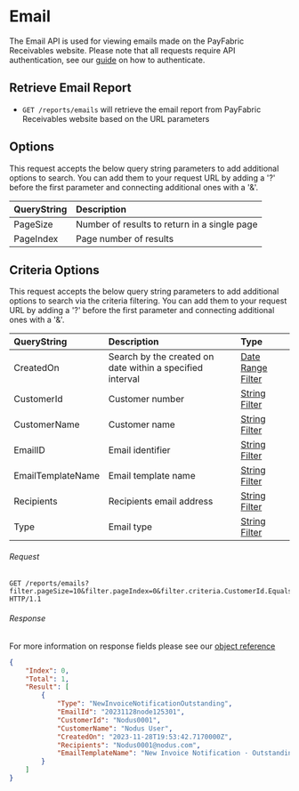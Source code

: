 Email
============

The Email API is used for viewing emails made on the PayFabric Receivables website. Please note that all requests require API authentication, see our [guide](Token.md) on how to authenticate.

Retrieve Email Report
--------------------

* `GET /reports/emails` will retrieve the email report from PayFabric Receivables website based on the URL parameters

Options
-------

This request accepts the below query string parameters to add additional options to search. You can add them to your request URL by adding a '?' before the first parameter and connecting additional ones with a '&'.

| QueryString | Description |
| :------------- | :------------- |
| PageSize | Number of results to return in a single page |
| PageIndex | Page number of results |

Criteria Options
-------

This request accepts the below query string parameters to add additional options to search via the criteria filtering. You can add them to your request URL by adding a '?' before the first parameter and connecting additional ones with a '&'.

| QueryString | Description | Type |
| :------------- | :------------- | :------------- |
| CreatedOn | Search by the created on date within a specified interval | [Date Range Filter](../QueryFilter.md#date-range-filter) |
| CustomerId | Customer number | [String Filter](../QueryFilter.md#string-filter) |
| CustomerName | Customer name | [String Filter](../QueryFilter.md#string-filter) |
| EmailID | Email identifier | [String Filter](../QueryFilter.md#string-filter) |
| EmailTemplateName | Email template name | [String Filter](../QueryFilter.md#string-filter) |
| Recipients | Recipients email address | [String Filter](../QueryFilter.md#string-filter) |
| Type | Email type | [String Filter](../QueryFilter.md#string-filter) |

###### Request
```http
GET /reports/emails?filter.pageSize=10&filter.pageIndex=0&filter.criteria.CustomerId.EqualsTo=Nodus0001 HTTP/1.1
```

###### Response
For more information on response fields please see our [object reference](../../Objects/Email.md#EmailReportPagingResponse)
```json
{
    "Index": 0,
    "Total": 1,
    "Result": [
        {
            "Type": "NewInvoiceNotificationOutstanding",
            "EmailId": "20231128node125301",
            "CustomerId": "Nodus0001",
            "CustomerName": "Nodus User",
            "CreatedOn": "2023-11-28T19:53:42.7170000Z",
            "Recipients": "Nodus0001@nodus.com",
            "EmailTemplateName": "New Invoice Notification · Outstanding"
        }
    ]
}
```
